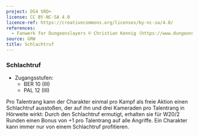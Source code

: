 ```yaml
---
project: DS4 SRD+
license: CC BY-NC-SA 4.0
licence-ref: https://creativecommons.org/licenses/by-nc-sa/4.0/
references: 
  - Fanwerk for Dungeonslayers © Christian Kennig (https://www.dungeonslayers.net/)
source: GRW
title: Schlachtruf
---
```


### Schlachtruf

- Zugangsstufen:
  - BER 10 (III)
  - PAL 12 (III)

Pro Talentrang kann der Charakter einmal pro Kampf als freie Aktion einen Schlachtruf ausstoßen, der auf ihn und drei Kameraden pro Talentrang in Hörweite wirkt: Durch den Schlachtruf ermutigt, erhalten sie für W20/2 Runden einen Bonus von +1 pro Talentrang auf alle Angriffe. Ein Charakter kann immer nur von einem Schlachtruf profitieren.


